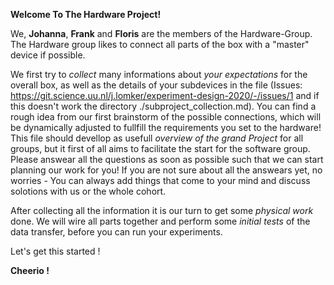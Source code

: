 **Welcome To The Hardware Project!**

We, **Johanna**, **Frank** and **Floris** are the members of the Hardware-Group.
The Hardware group likes to connect all parts of the box with a "master" device if possible. 

We first try to *collect* many informations about *your expectations* for the overall box, as well as the details of your subdevices in the file (Issues: https://git.science.uu.nl/j.lomker/experiment-design-2020/-/issues/1 and if this doesn't work the directory ./subproject_collection.md). You can find a rough idea from our first brainstorm of the possible connections, which will be dynamically adjusted to fullfill the requirements you set to the hardware!
This file should devellop as usefull *overview of the grand Project* for all groups, but it first of all aims to facilitate the start for the software group.
Please answear all the questions as soon as possible such that we can start planning our work for you! 
If you are not sure about all the answears yet, no worries - You can always add things that come to your mind and discuss solotions with us or the whole cohort.

After collecting all the information it is our turn to get some *physical work* done. 
We will wire all parts together and perform some *initial tests* of the data transfer, before you can run your experiments.

Let's get this started !

**Cheerio !**
